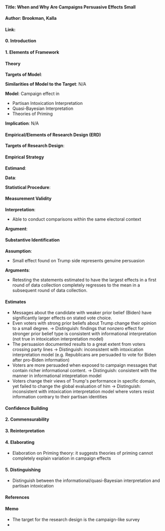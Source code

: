#### Title: When and Why Are Campaigns Persuasive Effects Small
#### Author: Brookman, Kalla
#### Link: 

#### 0. Introduction


#### 1. Elements of Framework
#### Theory
**Targets of Model**: 

**Similarities of Model to the Target**: N/A

**Model**: Campaign effect in
- Partisan Intoxication Interpretation
- Quasi-Bayesian Interpretation
- Theories of Priming

**Implication**: N/A

#### Empirical/Elements of Research Design (ERD)
**Targets of Research Design**: 
#### Empirical Strategy
**Estimand**: 

**Data**: 

**Statistical Procedure**: 

#### Measurement Validity
**Interpretation**: 
- Able to conduct comparisons within the same electoral context

**Argument**:

#### Substantive Identification
**Assumption**:
- Small effect found on Trump side represents genuine persuasion

**Arguments**:
- Retesting the statements estimated to have the largest effects in a first round of data collection completely regresses to the mean in a subsequent round of data collection.

#### Estimates
- Messages about the candidate with weaker prior belief (Biden) have significantly larger effects on stated vote choice.
- Even voters with strong prior beliefs about Trump change their opinion to a small degree.
    -> Distinguish: findings that nonzero effect for stronger prior belief type is consistent with informational interpretation (not true in intoxication interpretation model)
- The persuasion documented results to a great extent from voters crossing party lines
    -> Distinguish: inconsistent with intoxication interpretation model (e.g. Republicans are persuaded to vote for Biden after pro-Biden information)
- Voters are more persuaded when exposed to campaign messages that contain richer informational content.
    -> Distinguish: consistent with the manner in informational intepretation model
- Voters change their views of Trump's performance in specific domain, yet failed to change the global evaluation of him
    -> Distinguish: inconsistent with intoxication interpretation model where voters resist information contrary to their partisan identities

#### Confidence Building


#### 2. Commensurability

#### 3. Reinterpretation

#### 4. Elaborating
- Elaboration on Priming theory: it suggests theories of priming cannot completely explain variation in campaign effects

#### 5. Distinguishing
- Distinguish between the informational/quasi-Bayesian interpretation and partisan intoxication 

#### References

#### Memo
- The target for the research design is the campaign-like survey
- 